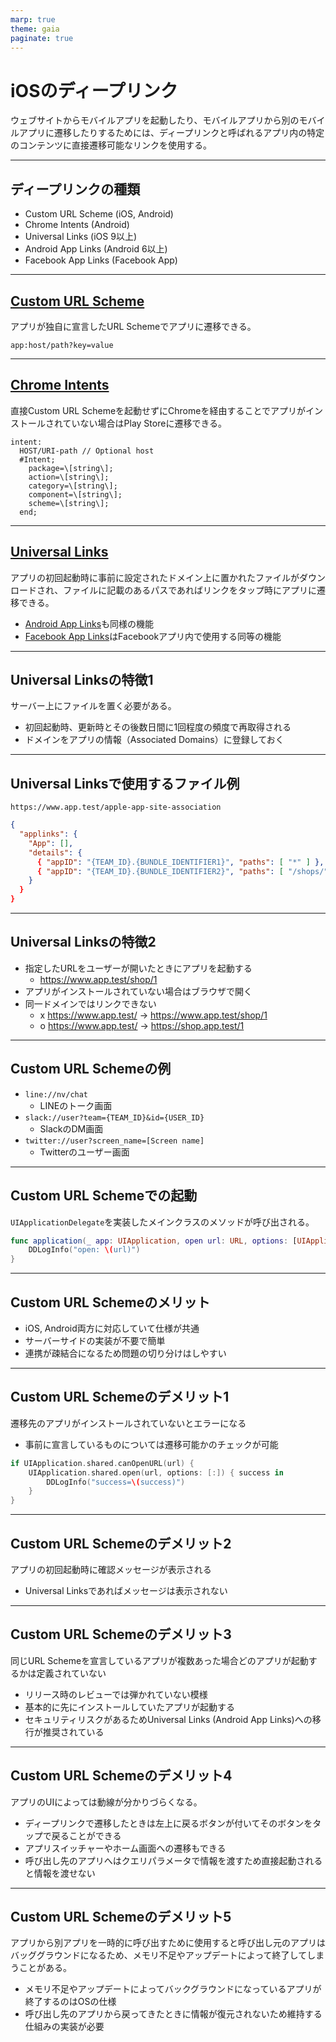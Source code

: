 ```yaml
---
marp: true
theme: gaia
paginate: true
---
```


# iOSのディープリンク

ウェブサイトからモバイルアプリを起動したり、モバイルアプリから別のモバイルアプリに遷移したりするためには、ディープリンクと呼ばれるアプリ内の特定のコンテンツに直接遷移可能なリンクを使用する。

---

## ディープリンクの種類

-   Custom URL Scheme (iOS, Android)
-   Chrome Intents (Android)
-   Universal Links (iOS 9以上)
-   Android App Links (Android 6以上)
-   Facebook App Links (Facebook App)

---

## [Custom URL Scheme](https://developer.apple.com/documentation/xcode/defining-a-custom-url-scheme-for-your-app)

アプリが独自に宣言したURL Schemeでアプリに遷移できる。

```uri
app:host/path?key=value
```

---

## [Chrome Intents](https://developer.chrome.com/docs/multidevice/android/intents/)

直接Custom URL Schemeを起動せずにChromeを経由することでアプリがインストールされていない場合はPlay Storeに遷移できる。

```uri
intent:
  HOST/URI-path // Optional host
  #Intent;
    package=\[string\];
    action=\[string\];
    category=\[string\];
    component=\[string\];
    scheme=\[string\];
  end;
```

---

## [Universal Links](https://developer.apple.com/ios/universal-links/)

アプリの初回起動時に事前に設定されたドメイン上に置かれたファイルがダウンロードされ、ファイルに記載のあるパスであればリンクをタップ時にアプリに遷移できる。

-   [Android App Links](https://developer.android.com/studio/write/app-link-indexing)も同様の機能
-   [Facebook App Links](https://developers.facebook.com/products/app-links)はFacebookアプリ内で使用する同等の機能

---

## Universal Linksの特徴1

サーバー上にファイルを置く必要がある。

-   初回起動時、更新時とその後数日間に1回程度の頻度で再取得される
-   ドメインをアプリの情報（Associated Domains）に登録しておく

---

## Universal Linksで使用するファイル例

```url
https://www.app.test/apple-app-site-association
```

```json
{
  "applinks": {
    "App": [],
    "details": {
      { "appID": "{TEAM_ID}.{BUNDLE_IDENTIFIER1}", "paths": [ "*" ] },
      { "appID": "{TEAM_ID}.{BUNDLE_IDENTIFIER2}", "paths": [ "/shops/", "NOT /users/" ] }
    }
  }
}
```

---

## Universal Linksの特徴2

-   指定したURLをユーザーが開いたときにアプリを起動する
    -   <https://www.app.test/shop/1>
-   アプリがインストールされていない場合はブラウザで開く
-   同一ドメインではリンクできない
    -   x <https://www.app.test/> -> <https://www.app.test/shop/1>
    -   o <https://www.app.test/> -> <https://shop.app.test/1>

---

## Custom URL Schemeの例

-   `line://nv/chat`
    -   LINEのトーク画面
-   `slack://user?team={TEAM_ID}&id={USER_ID}`
    -   SlackのDM画面
-   `twitter://user?screen_name=[Screen name]`
    -   Twitterのユーザー画面

---

## Custom URL Schemeでの起動

`UIApplicationDelegate`を実装したメインクラスのメソッドが呼び出される。

```swift
func application(_ app: UIApplication, open url: URL, options: [UIApplication.OpenURLOptionsKey: Any] = [:]) -> Bool {
    DDLogInfo("open: \(url)")
}
```

---

## Custom URL Schemeのメリット

-   iOS, Android両方に対応していて仕様が共通
-   サーバーサイドの実装が不要で簡単
-   連携が疎結合になるため問題の切り分けはしやすい

---

## Custom URL Schemeのデメリット1

遷移先のアプリがインストールされていないとエラーになる

-   事前に宣言しているものについては遷移可能かのチェックが可能

```swift
if UIApplication.shared.canOpenURL(url) {
    UIApplication.shared.open(url, options: [:]) { success in
        DDLogInfo("success=\(success)")
    }
}
```

---

## Custom URL Schemeのデメリット2

アプリの初回起動時に確認メッセージが表示される

-   Universal Linksであればメッセージは表示されない

---

## Custom URL Schemeのデメリット3

同じURL Schemeを宣言しているアプリが複数あった場合どのアプリが起動するかは定義されていない

-   リリース時のレビューでは弾かれていない模様
-   基本的に先にインストールしていたアプリが起動する
-   セキュリティリスクがあるためUniversal Links (Android App Links)への移行が推奨されている

---

## Custom URL Schemeのデメリット4

アプリのUIによっては動線が分かりづらくなる。

-   ディープリンクで遷移したときは左上に戻るボタンが付いてそのボタンをタップで戻ることができる
-   アプリスイッチャーやホーム画面への遷移もできる
-   呼び出し先のアプリへはクエリパラメータで情報を渡すため直接起動されると情報を渡せない

---

## Custom URL Schemeのデメリット5

アプリから別アプリを一時的に呼び出すために使用すると呼び出し元のアプリはバッググラウンドになるため、メモリ不足やアップデートによって終了してしまうことがある。

-   メモリ不足やアップデートによってバックグラウンドになっているアプリが終了するのはOSの仕様
-   呼び出し先のアプリから戻ってきたときに情報が復元されないため維持する仕組みの実装が必要
